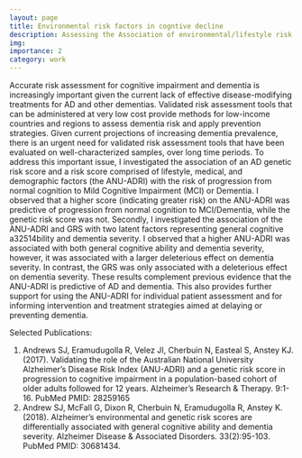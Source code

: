 ```yaml
---
layout: page
title: Environmental risk factors in cogntive decline
description: Assessing the Association of environmental/lifestyle risk factors with cognitive impairment and function
img: 
importance: 2
category: work
---
```


Accurate risk assessment for cognitive impairment and dementia is increasingly important given the current lack of effective disease-modifying treatments for AD and other dementias. Validated risk assessment tools that can be administered at very low cost provide methods for low-income countries and regions to assess dementia risk and apply prevention strategies. Given current projections of increasing dementia prevalence, there is an urgent need for validated risk assessment tools that have been evaluated on well-characterized samples, over long time periods. To address this important issue, I investigated the association of an AD genetic risk score and a risk score comprised of lifestyle, medical, and demographic factors (the ANU-ADRI) with the risk of progression from normal cognition to Mild Cognitive Impairment (MCI) or Dementia. I observed that a higher score (indicating greater risk) on the ANU-ADRI was predictive of progression from normal cognition to MCI/Dementia, while the genetic risk score was not. Secondly, I investigated the association of the ANU-ADRI and GRS with two latent factors representing general cognitive a32514bility and dementia severity. I observed that a higher ANU-ADRI was associated with both general cognitive ability and dementia severity, however, it was associated with a larger deleterious effect on dementia severity. In contrast, the GRS was only associated with a deleterious effect on dementia severity. These results complement previous evidence that the ANU-ADRI is predictive of AD and dementia. This also provides further support for using the ANU-ADRI for individual patient assessment and for informing intervention and treatment strategies aimed at delaying or preventing dementia.

Selected Publications: 
1.	Andrews SJ, Eramudugolla R, Velez JI, Cherbuin N, Easteal S, Anstey KJ. (2017). Validating the role of the Australian National University Alzheimer’s Disease Risk Index (ANU-ADRI) and a genetic risk score in progression to cognitive impairment in a population-based cohort of older adults followed for 12 years. Alzheimer’s Research & Therapy. 9:1-16. PubMed PMID: 28259165
2.	Andrew SJ, McFall G, Dixon R, Cherbuin N, Eramudugolla R, Anstey K. (2018). Alzheimer’s environmental and genetic risk scores are differentially associated with general cognitive ability and dementia severity. Alzheimer Disease & Associated Disorders. 33(2):95-103. PubMed PMID: 30681434.
